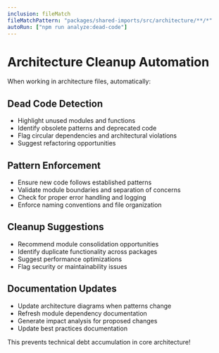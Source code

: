 ```yaml
---
inclusion: fileMatch
fileMatchPattern: "packages/shared-imports/src/architecture/**/*"
autoRun: ["npm run analyze:dead-code"]
---
```


# Architecture Cleanup Automation

When working in architecture files, automatically:

## Dead Code Detection

- Highlight unused modules and functions
- Identify obsolete patterns and deprecated code
- Flag circular dependencies and architectural violations
- Suggest refactoring opportunities

## Pattern Enforcement

- Ensure new code follows established patterns
- Validate module boundaries and separation of concerns
- Check for proper error handling and logging
- Enforce naming conventions and file organization

## Cleanup Suggestions

- Recommend module consolidation opportunities
- Identify duplicate functionality across packages
- Suggest performance optimizations
- Flag security or maintainability issues

## Documentation Updates

- Update architecture diagrams when patterns change
- Refresh module dependency documentation
- Generate impact analysis for proposed changes
- Update best practices documentation

This prevents technical debt accumulation in core architecture!
